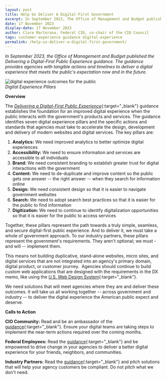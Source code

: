 ```yaml
---
layout: post
title: Help Us Deliver A Digital-First Government
excerpt: In September 2023, The Office of Management and Budget published the Delivering a Digital-First Public Experience guidance. The guidance provides agencies with tangible actions and timelines to deliver a digital experience that meets the public’s expectation now and in the future.
date: 17 November 2023
display-date: 17 November 2023
author: Clare Martorana, Federal CIO, co-chair of the CIO Council
tags: customer-experience guidance digital-experience
permalink: /help-us-deliver-a-digital-first-government/
---
```


*In September 2023, the Office of Management and Budget published the Delivering a Digital-First Public Experience guidance. The guidance provides agencies with tangible actions and timelines to deliver a digital experience that meets the public's expectation now and in the future.*

<img src="{{site.baseurl}}/assets/images/blog/digital-experience-outcomes-for-the-public.png" alt="digital experience outcomes for the public" class="display-block margin-x-auto">
<div class="top-tasks"><i>Digital Experience Pillars</i></div>

**Overview**

The [*Delivering a Digital-First Public Experience*](https://www.whitehouse.gov/omb/briefing-room/2023/09/22/fact-sheet-building-digital-experiences-for-the-american-people/#:~:text=The%20Delivering%20a%20Digital%2DFirst,experiences%20that%20meet%20today%27s%20expectations.){:target="_blank"} guidance establishes the foundation for an improved digital experience when the public interacts with the government's products and services. The guidance identifies seven digital experience pillars and the specific actions and standards that agencies must take to accelerate the design, development and delivery of modern websites and digital services. The key pillars are: 

1. **Analytics:** We need improved analytics to better optimize digital experiences
2. **Accessibility:** We need to ensure information and services are accessible to all individuals
3. **Brand:** We need consistent branding to establish greater trust for digital interactions with the government
4. **Content:** We need to de-duplicate and improve content so the public gets one answer -- the right answer -- when they search for information online
5. **Design:** We need consistent design so that it is easier to navigate government websites
6. **Search:** We need to adopt search best practices so that it is easier for the public to find information
7. **Digitization:** We need to continue to identify digitalization opportunities so that it is easier for the public to access services 

Together, these pillars represent the path towards a truly simple, seamless, and secure digital-first public experience. And to deliver it, we must take a whole of government approach. To our industry partners, these pillars represent the government's requirements. They aren't optional; we must -  and will -- implement them. 

This means not building duplicative, stand-alone websites, micro sites, and digital services that are not integrated into an agency's primary domain, digital product, or customer journey.  Agencies should continue to build custom web applications that are designed with the requirements in the DX memo, like using the [U.S. Web Design System](https://designsystem.digital.gov/){:target="_blank"}.

We need solutions that will meet agencies where they are and deliver these outcomes. It will take us all working together -- across government and industry -- to deliver the digital experience the American public expect and deserve.

**Calls to Action**

**CIO Community:** Read and be an ambassador of the [guidance](https://www.whitehouse.gov/omb/management/ofcio/delivering-a-digital-first-public-experience/){:target="_blank"}. Ensure your digital teams are taking steps to implement the near-term actions required over the coming months. 

**Federal Employees:** Read the [guidance](https://www.whitehouse.gov/omb/management/ofcio/delivering-a-digital-first-public-experience/){:target="_blank"} and be empowered to drive change in your agencies to deliver a better digital experience for your friends, neighbors, and communities.  

**Industry Partners:** Read the [guidance](https://www.whitehouse.gov/omb/management/ofcio/delivering-a-digital-first-public-experience/){:target="_blank"} and pitch solutions that will help your agency customers be compliant. Do not pitch what we don't need.